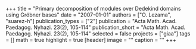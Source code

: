 +++
title = "Primary decomposition of modules over Dedekind domains using Gröbner bases"
date = "2007-01-01"
authors = ["O. Lezama", "suarez-h"]
publication_types = ["2"]
publication = "Acta Math. Acad. Paedagog. Nyhazi. 23(2), 105-114"
publication_short = "Acta Math. Acad. Paedagog. Nyhazi. 23(2), 105-114"
selected = false
projects = ["giaa"]
tags = []
math = true
highlight = true
[header]
image = ""
caption = ""
+++
